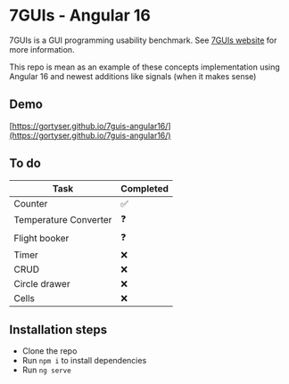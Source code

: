 # 7GUIs - Angular 16

7GUIs is a GUI programming usability benchmark.
See [7GUIs website](https://7guis.github.io/7guis) for more information.

This repo is mean as an example of these concepts implementation
using Angular 16 and newest additions like signals
(when it makes sense)

## Demo

[https://gortyser.github.io/7guis-angular16/](https://gortyser.github.io/7guis-angular16/)

## To do

| Task                  | Completed |
|-----------------------|-----------|
| Counter               | ✅         |
| Temperature Converter | ❓         |
| Flight booker         | ❓         |
| Timer                 | ❌         |
| CRUD                  | ❌         |
| Circle drawer         | ❌         |
| Cells                 | ❌         |

## Installation steps

- Clone the repo
- Run `npm i` to install dependencies
- Run `ng serve`

